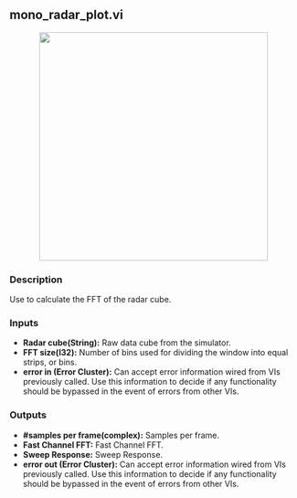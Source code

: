 ## mono_radar_plot.vi
<p align="center">
<img src="https://github.com/monoDriveIO/client/raw/master/WikiPhotos/LV_client/utilities/mono__radar_plot.png" width="400"  />
</p>

### Description 
Use to calculate the FFT of the radar cube.

### Inputs

- **Radar cube(String):** Raw data cube from the simulator.
- **FFT size(I32):** Number of bins used for dividing the window into equal strips, or bins.
- **error in (Error Cluster):** Can accept error information wired from VIs previously called. Use this information to decide if any functionality should be bypassed in the event of errors from other VIs.


### Outputs

- **#samples per frame(complex):** Samples per frame.
- **Fast Channel FFT:** Fast Channel FFT.
- **Sweep Response:** Sweep Response.
- **error out (Error Cluster):** Can accept error information wired from VIs previously called. Use this information to decide if any functionality should be bypassed in the event of errors from other VIs.
